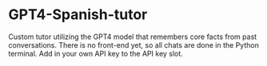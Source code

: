 # GPT4-Spanish-tutor
Custom tutor utilizing the GPT4 model that remembers core facts from past conversations. There is no front-end yet, so all chats are done in the Python terminal. Add in your own API key to the API key slot.
